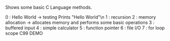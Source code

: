 Shows some basic C Language methods.

<Function List>
0  : Hello World -> testing Prints "Hello World"\n
1  : recursion
2  : memory allocation -> allocates memory and performs some basic operations
3  : buffered input
4  : simple calculator
5  : function pointer
6  : file I/O
7  : for loop scope C99 DEMO
